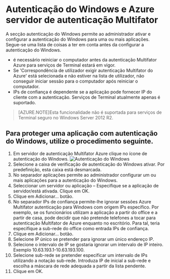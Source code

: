 <properties 
    pageTitle="Autenticação do Windows e Azure servidor de autenticação Multifator"
    description="Esta é a página de autenticação multifator Azure que irá ajudar a implementar o autenticação do Windows e o servidor de autenticação Multifator Azure."
    services="multi-factor-authentication"
    documentationCenter=""
    authors="kgremban"
    manager="femila"
    editor="curtand"/>

<tags
    ms.service="multi-factor-authentication"
    ms.workload="identity"
    ms.tgt_pltfrm="na"
    ms.devlang="na"
    ms.topic="get-started-article"
    ms.date="08/04/2016"
    ms.author="kgremban"/>

# <a name="windows-authentication-and-azure-multi-factor-authentication-server"></a>Autenticação do Windows e Azure servidor de autenticação Multifator

A secção autenticação do Windows permite ao administrador ativar e configurar a autenticação do Windows para uma ou mais aplicações.  Segue-se uma lista de coisas a ter em conta antes da configurar a autenticação do Windows.

-  é necessário reiniciar o computador antes da autenticação Multifator Azure para serviços de Terminal estará em vigor.
-  Se 'Correspondência de utilizador exigir autenticação Multifator do Azure' está selecionada e não estiver na lista de utilizador, não conseguir iniciar sessão para o computador após reiniciar o computador.
-  IPs de confiança é dependente se a aplicação pode fornecer IP do cliente com a autenticação. Serviços de Terminal atualmente apenas é suportado.  







>[AZURE.NOTE]Esta funcionalidade não é suportada para serviços de Terminal seguro no Windows Server 2012 R2.




## <a name="to-secure-an-application-with-windows-authentication-use-the-following-procedure"></a>Para proteger uma aplicação com autenticação do Windows, utilize o procedimento seguinte.

1. Em servidor de autenticação Multifator Azure clique no ícone de autenticação do Windows.
![Autenticação do Windows](./media/multi-factor-authentication-get-started-server-windows/windowsauth.png)
2. Selecione a caixa de verificação de autenticação do Windows ativar. Por predefinição, esta caixa está desmarcada.
3. No separador aplicações permite ao administrador configurar um ou mais aplicações para a autenticação do Windows.
4. Seleccionar um servidor ou aplicação – Especifique se a aplicação de servidor/está ativada. Clique em OK.
5. Clique em Adicionar... botão.
6. No separador IPs de confiança permite-lhe ignorar sessões Azure Multifator autenticação para Windows com origem IPs específico. Por exemplo, se os funcionários utilizam a aplicação a partir do office e a partir de casa, pode decidir que não pretende telefones a tocar para autenticação Multifator de Azure enquanto no escritório. Para tal, teria especifique a sub-rede do office como entrada IPs de confiança.
7. Clique em Adicionar... botão.
8. Selecione IP único se pretender para ignorar um único endereço IP.
9. Selecione o intervalo de IP se gostaria ignorar um intervalo de IP inteiro. Exemplo 10.63.193.1-10.63.193.100.
10. Selecione sub-rede se pretender especificar um intervalo de IPs utilizando a notação sub-rede. Introduza IP de inicial a sub-rede e escolha a máscara de rede adequada a partir da lista pendente.
11. Clique em OK.
